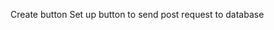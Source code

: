 <!-- Set up webpack/npm/git -->
<!-- Create basic react app -->
<!-- Create simple component -->
<!-- Create server -->
<!-- Create database -->
<!-- Hookup server with database -->
<!-- Create entry to database -->
Create button
Set up button to send post request to database